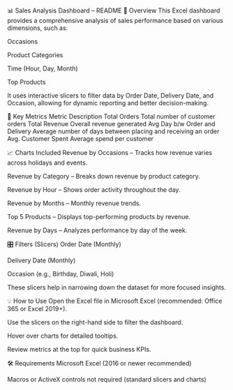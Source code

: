📊 Sales Analysis Dashboard – README
📁 Overview
This Excel dashboard provides a comprehensive analysis of sales performance based on various dimensions, such as:

Occasions

Product Categories

Time (Hour, Day, Month)

Top Products

It uses interactive slicers to filter data by Order Date, Delivery Date, and Occasion, allowing for dynamic reporting and better decision-making.

📌 Key Metrics
Metric	Description
Total Orders	Total number of customer orders
Total Revenue	Overall revenue generated
Avg Day b/w Order and Delivery	Average number of days between placing and receiving an order
Avg. Customer Spent	Average spend per customer

📈 Charts Included
Revenue by Occasions – Tracks how revenue varies across holidays and events.

Revenue by Category – Breaks down revenue by product category.

Revenue by Hour – Shows order activity throughout the day.

Revenue by Months – Monthly revenue trends.

Top 5 Products – Displays top-performing products by revenue.

Revenue by Days – Analyzes performance by day of the week.

🎛️ Filters (Slicers)
Order Date (Monthly)

Delivery Date (Monthly)

Occasion (e.g., Birthday, Diwali, Holi)

These slicers help in narrowing down the dataset for more focused insights.

💡 How to Use
Open the Excel file in Microsoft Excel (recommended: Office 365 or Excel 2019+).

Use the slicers on the right-hand side to filter the dashboard.

Hover over charts for detailed tooltips.

Review metrics at the top for quick business KPIs.

🛠️ Requirements
Microsoft Excel (2016 or newer recommended)

Macros or ActiveX controls not required (standard slicers and charts)
